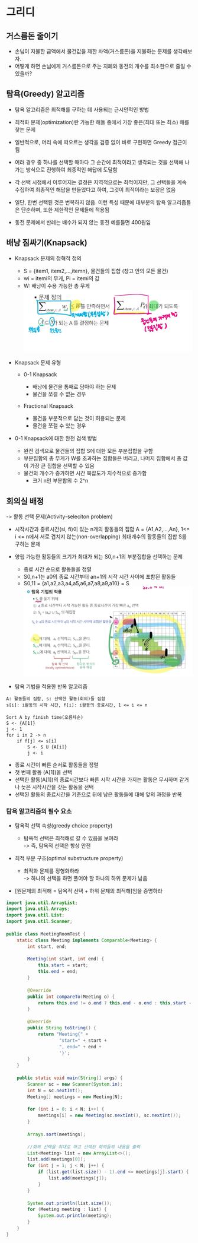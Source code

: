 # 그리디

## 거스름돈 줄이기
- 손님이 지불한 금액에서 물건값을 제한 차액(거스름돈)을 지불하는 문제를 생각해보자.
- 어떻게 하면 손님에게 거스름돈으로 주는 지폐와 동전의 개수를 최소한으로 줄일 수 있을까?

## 탐욕(Greedy) 알고리즘
- 탐욕 알고리즘은 최적해를 구하는 데 사용되는 근시안적인 방법
- 최적화 문제(optimization)란 가능한 해들 중에서 가장 좋은(최대 또는 최소) 해를 찾는 문제
- 일반적으로, 머리 속에 떠오르는 생각을 검증 없이 바로 구현하면 Greedy 접근이 됨
- 여러 경우 중 하나를 선택할 때마다 그 순간에 최적이라고 생각되는 것을 선택해 나가는 방식으로 진행하여 최종적인 해답에 도달함
- 각 선택 시점에서 이루어지는 결정은 지역적으로는 최적이지만, 그 선택들을 계속 수집하여 최종적인 해답을 만들었다고 하여, 그것이 최적이라는 보장은 없음
- 일단, 한번 선택된 것은 번복하지 않음. 이런 특성 때문에 대부분의 탐욕 알고리즘들은 단순하며, 또한 제한적인 문제들에 적용됨

- 동전 문제에서 반례는 배수가 되지 않는 동전 예를들면 400원임

## 배낭 짐싸기(Knapsack)
- Knapsack 문제의 정혁적 정의
    - S = {item1, item2,...,itemn}, 물건들의 집합 (창고 안의 모든 물건)
    - wi = itemi의 무게, Pi = itemi의 값
    - W: 배낭이 수용 가능한 총 무게  
    ![Alt text](Greedy-1.png)

- Knapsack 문제 유형
    - 0-1 Knapsack
        - 배낭에 물건을 통째로 담아야 하는 문제
        - 물건을 쪼갤 수 없는 경우

    - Fractional Knapsack
        - 물건을 부분적으로 담는 것이 허용되는 문제
        - 물건을 쪼갤 수 있는 경우

- 0-1 Knapsack에 대한 완전 검색 방법
    - 완전 검색으로 물건들의 집합 S에 대한 모든 부분집합을 구함
    - 부분집합의 총 무게가 W를 초과하는 집합들은 버리고, 나머지 집합에서 총 값이 가장 큰 집합을 선택할 수 있음
    - 물건의 개수가 증가하면 시간 복잡도가 지수적으로 증가함
        - 크기 n인 부분합의 수 2^n


## 회의실 배정
-> 활동 선택 문제(Activity-seleciton problem)
- 시작시간과 종료시간(si, fi)이 있는 n개의 활동들의 집합 A = {A1,A2,...,An}, 1<= i <= n에서 서로 겹치지 않는(non-overlapping) 최대개수의 활동들의 집합 S를 구하는 문제
- 양립 가능한 활동들의 크기가 최대가 되는 S0,n+1의 부분집합을 선택하는 문제
    - 종료 시간 순으로 활동들을 정렬
    - S0,n+1는 a0의 종료 시간부터 an+1의 시작 시간 사이에 포함된 활동들
    - S0,11 = {a1,a2,a3,a4,a5,a6,a7,a8,a9,a10} = S  
![alt text](Greedy-2.png)

- 탐욕 기법을 적용한 반복 알고리즘
```
A: 활동들의 집합, s: 선택한 활동(회의)들 집합
s[i]: i활동의 시작 시간, f[i]: i활동의 종료시간, 1 <= i <= n

Sort A by finish time(오름차순)
S <- {A[1]}
j <- 1
for i in 2 -> n
    if f[j] <= s[i]
        S <- S U {A[i]}
        j <- i
```
- 종료 시간이 빠른 순서로 활동들을 정렬
- 첫 번째 활동 (A[1])을 선택
- 선택한 활동(A[1])의 종료시간보다 빠른 시작 시간을 가지는 활동은 무시하며 같거나 늦은 시작시간을 갖는 활동을 선택
- 선택된 활동의 종료시간을 기준으로 뒤에 남은 활동들에 대해 앞의 과정을 반복

### 탐욕 알고리즘의 필수 요소
- 탐욕적 선택 속성(greedy choice property)
    - 탐욕적 선택은 최적해로 갈 수 있음을 보여라  
        -> 즉, 탐욕적 선택은 항상 안전

- 최적 부분 구조(optimal substructure property)
    - 최적화 문제를 정형화하라  
        -> 하나의 선택을 하면 풀어야 할 하나의 하위 문제가 남음

- [원문제의 최적해 = 탐욕적 선택 + 하위 문제의 최적해]임을 증명하라

```java
import java.util.ArrayList;
import java.util.Arrays;
import java.util.List;
import java.util.Scanner;

public class MeetingRoomTest {
    static class Meeting implements Comparable<Meeting> {
        int start, end;

        Meeting(int start, int end) {
            this.start = start;
            this.end = end;
        }

        @Override
        public int compareTo(Meeting o) {
            return this.end != o.end ? this.end - o.end : this.start - o.start;
        }

        @Override
        public String toString() {
            return "Meeting{" +
                    "start=" + start +
                    ", end=" + end +
                    '}';
        }
    }

    public static void main(String[] args) {
        Scanner sc = new Scanner(System.in);
        int N = sc.nextInt();
        Meeting[] meetings = new Meeting[N];

        for (int i = 0; i < N; i++) {
            meetings[i] = new Meeting(sc.nextInt(), sc.nextInt());
        }

        Arrays.sort(meetings);

        //회의 선택을 최대로 하고 선택된 회의들의 내용을 출력
        List<Meeting> list = new ArrayList<>();
        list.add(meetings[0]);
        for (int j = 1; j < N; j++) {
            if (list.get(list.size() - 1).end <= meetings[j].start) {
                list.add(meetings[j]);
            }
        }

        System.out.println(list.size());
        for (Meeting meeting : list) {
            System.out.println(meeting);
        }
    }
}
```

